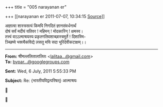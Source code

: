+++
title = "005 narayanan er"

+++
[[narayanan er	2011-07-07, 10:34:15 [Source](https://groups.google.com/g/bvparishat/c/siDEI31hONQ)]]



अज्ञात्वा शास्त्रसत्यं किमपि निगदितं ज्ञानसंवर्धनार्थं  
दोषं सर्वं मदीयं यतिवर ! महिमन् ! मोदकारिन् ! क्षमस्व।  
तत्त्वं वाऽऽत्माश्रयस्य प्रकृतगतिवशाच्छास्त्रमूर्ते ! दिशास्मि-  
ञ्च्छिष्ये भक्त्यैकविद्ये लसतु मयि सदा भूरिदेवीकटाक्षम्।।  

  

  

------------------------------------------------------------------------

**From:** श्रीमल्ललितालालितः \<[lalitaa...@gmail.com]()\>  
**To:** [bvpar...@googlegroups.com]()  

**Sent:** Wed, 6 July, 2011 5:55:33 PM

  
**Subject:** Re: {भारतीयविद्वत्परिषत्} आत्माश्रयः  





